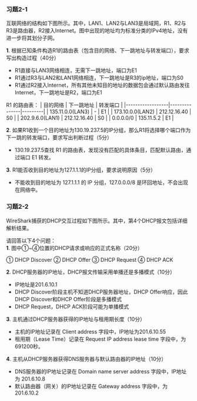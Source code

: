 ### 习题2-1
互联网络的结构如下图所示。其中，LAN1、LAN2与LAN3是局域网，R1、R2与R3是路由器，R2接入Internet。图中出现的地址均为标准分类的IPv4地址，没有进一步将其划分子网。

**1**. 根据已知条件构造R1的路由表（包含目的网络、下一跳地址与转发端口），要求写出构造过程（40分）
- R1直接与LAN3网络相连，无需下一跳地址，端口为E1
- R1通过R3与LAN2和LAN1网络相连，下一跳地址是R3的ip地址，端口为S0
- R1通过R2接入Internet，所有其他未知目的地址的数据包会通过默认路由发往 Internet，下一跳地址是R2，端口为E1

R1 的路由表：
   | 目的网络         | 下一跳地址     | 转发端口 |
   |------------------|---------------|---------|
   | 135.11.0.0(LAN3)    | -             | E1      |
   | 173.10.0.0(LAN2)   | 212.12.16.40  | S0      |
   | 202.9.6.0(LAN1)     | 212.12.16.40  | S0      |
   | 0.0.0.0/0        | 135.11.5.2    | E1      |

**2**. 如果R1收到一个目的地址为130.19.237.5的IP分组，那么R1将选择哪个端口作为下一跳的转发端口，要求写出判断过程（5分）
- 130.19.237.5查找 R1 的路由表，发现没有匹配的具体条目，匹配默认路由，通过端口 E1 转发。

**3**. R1能否收到目的地址为127.1.1.1的IP分组，要求说明原因（5分）
- 不能收到目的地址为 127.1.1.1 的 IP 分组，127.0.0.0/8 是环回地址，不会出现在网络中。

### 习题2-2
WireShark捕获的DHCP交互过程如下图所示。其中，第4个DHCP报文包括详细解析结果。

请回答以下4个问题：
**1**. 图中①~④位置的DHCP请求或响应的正式名称（20分）

① DHCP Discover
② DHCP Offer
③ DHCP Request
④ DHCP ACK

**2**. DHCP服务器的IP地址，DHCP报文传输采用单播还是多播模式（10分）
- IP地址是201.6.10.1
- DHCP Discover阶段主机不知道DHCP服务器地址，DHCP Offer响应，因此DHCP Discover和DHCP Offer阶段是多播模式
- DHCP Request，DHCP ACK阶段可能为单播模式

**3**. 主机通过DHCP服务器获得的IP地址与租用期长度（10分）
- 主机的IP地址记录在 Client address 字段中，IP地址为201.6.10.55
- 租用期（Lease Time）记录在 Request IP address lease time 字段中，为 691200秒。

**4**. 主机从DHCP服务器获得DNS服务器与默认路由器的IP地址（10分）
- DNS服务器的IP地址记录在 Domain name server address 字段中，IP地址为 201.6.10.8
- 默认路由器（网关）的IP地址记录在 Gateway address 字段中，为 201.6.10.2
